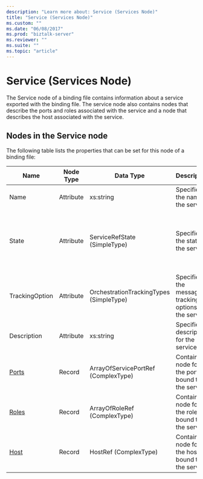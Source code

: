 ```yaml
---
description: "Learn more about: Service (Services Node)"
title: "Service (Services Node)"
ms.custom: ""
ms.date: "06/08/2017"
ms.prod: "biztalk-server"
ms.reviewer: ""
ms.suite: ""
ms.topic: "article"
---
```

# Service (Services Node)
The Service node of a binding file contains information about a service exported with the binding file. The service node also contains nodes that describe the ports and roles associated with the service and a node that describes the host associated with the service.  
  
## Nodes in the Service node  
 The following table lists the properties that can be set for this node of a binding file:  
  
|**Name**|**Node Type**|**Data Type**|**Description**|**Restrictions**|**Comments**|  
|--------------|-------------------|-------------------|---------------------|----------------------|------------------|  
|Name|Attribute|xs:string|Specifies the name of the service.|Required|Default value: empty|  
|State|Attribute|ServiceRefState (SimpleType)|Specifies the state of the service.|Required|Default value: Default<br /><br /> Possible values include:<br /><br /> -   Default<br />-   Unenlisted<br />-   Enlisted<br />-   Started|  
|TrackingOption|Attribute|OrchestrationTrackingTypes (SimpleType)|Specifies the message tracking options for the service.|Required|Default value: none<br /><br /> Possible values include those available in the [Microsoft.BizTalk.ExplorerOM.OrchestrationTrackingTypes](/dotnet/api/microsoft.biztalk.explorerom.orchestrationtrackingtypes) enumeration.|  
|Description|Attribute|xs:string|Specifies a description for the service.|Not required|Default value: empty|  
|[Ports](../core/ports-service-node.md)|Record|ArrayOfServicePortRef (ComplexType)|Container node for the ports bound to the service.|Not required|Default value: none|  
|[Roles](../core/roles-service-node.md)|Record|ArrayOfRoleRef (ComplexType)|Container node for the roles bound to the service.|Not required|Default value: none|  
|[Host](../core/host-service-node.md)|Record|HostRef (ComplexType)|Container node for the host bound to the service.|Required|Default value: none|
